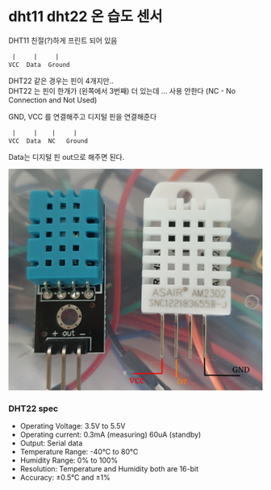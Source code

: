 # dht11 dht22 온 습도 센서

DHT11 친절(?)하게 프린트 되어 있음    
```
 |     |     |   
VCC  Data  Ground   
```

DHT22 같은 경우는 핀이 4개지만..   
DHT22 는 핀이 한개가 (왼쪽에서 3번째) 더 있는데 ... 사용 안한다 (NC - No Connection and Not Used)   

GND, VCC 를 연결해주고 디지털 핀을 연결해준다  
```
 |     |    |     |   
VCC  Data  NC   Ground   
```

Data는 디지털 핀 out으로 해주면 된다.   

![dht22 핀 -arduino기준](img/dht.jpg)


### DHT22 spec

- Operating Voltage: 3.5V to 5.5V   
- Operating current: 0.3mA (measuring) 60uA (standby)   
- Output: Serial data   
- Temperature Range: -40°C to 80°C  
- Humidity Range: 0% to 100%  
- Resolution: Temperature and Humidity both are 16-bit  
- Accuracy: ±0.5°C and ±1%  


